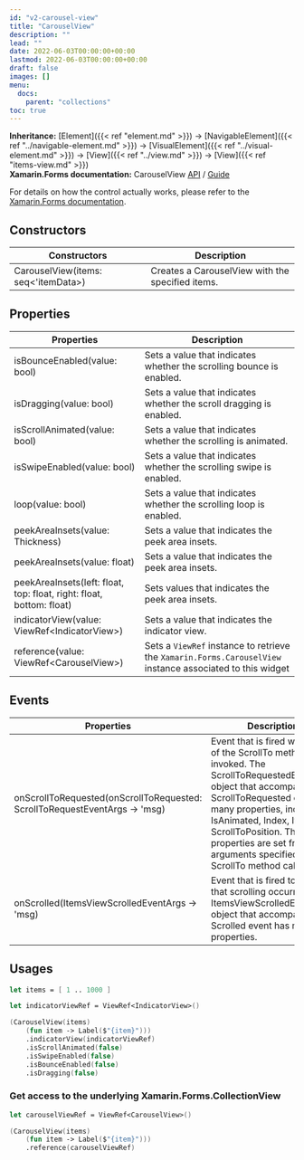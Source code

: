 ```yaml
---
id: "v2-carousel-view"
title: "CarouselView"
description: ""
lead: ""
date: 2022-06-03T00:00:00+00:00
lastmod: 2022-06-03T00:00:00+00:00
draft: false
images: []
menu:
  docs:
    parent: "collections"
toc: true
---
```


**Inheritance:** [Element]({{< ref "element.md" >}}) -> [NavigableElement]({{< ref "../navigable-element.md" >}}) -> [VisualElement]({{< ref "../visual-element.md" >}})  -> [View]({{< ref "../view.md" >}}) -> [View]({{< ref "items-view.md" >}})  
**Xamarin.Forms documentation:** CarouselView [API](https://docs.microsoft.com/en-us/dotnet/api/xamarin.forms.carouselview) / [Guide](https://docs.microsoft.com/en-us/xamarin/xamarin-forms/user-interface/carouselview)

For details on how the control actually works, please refer to the [Xamarin.Forms documentation](https://docs.microsoft.com/en-us/xamarin/xamarin-forms/user-interface/carouselview).

## Constructors

| Constructors | Description |
|--|--|
| CarouselView(items: seq<'itemData>) | Creates a CarouselView with the specified items. |

## Properties

| Properties | Description |
|--|--|
| isBounceEnabled(value: bool) | Sets a value that indicates whether the scrolling bounce is enabled. |
| isDragging(value: bool) | Sets a value that indicates whether the scroll dragging is enabled. |
| isScrollAnimated(value: bool) | Sets a value that indicates whether the scrolling is animated. |
| isSwipeEnabled(value: bool) | Sets a value that indicates whether the scrolling swipe is enabled. |
| loop(value: bool) | Sets a value that indicates whether the scrolling loop is enabled. |
| peekAreaInsets(value: Thickness) | Sets a value that indicates the peek area insets. |
| peekAreaInsets(value: float) | Sets a value that indicates the peek area insets. |
| peekAreaInsets(left: float, top: float, right: float, bottom: float) | Sets values that indicates the peek area insets. |
| indicatorView(value: ViewRef&lt;IndicatorView&gt;) | Sets a value that indicates the indicator view. |
| reference(value: ViewRef&lt;CarouselView&gt;) | Sets a `ViewRef` instance to retrieve the `Xamarin.Forms.CarouselView` instance associated to this widget |

## Events

| Properties | Description |
|--|--|
| onScrollToRequested(onScrollToRequested: ScrollToRequestEventArgs -> 'msg) | Event that is fired when one of the ScrollTo methods is invoked. The ScrollToRequestedEventArgs object that accompanies the ScrollToRequested event has many properties, including IsAnimated, Index, Item, and ScrollToPosition. These properties are set from the arguments specified in the ScrollTo method calls. |
| onScrolled(ItemsViewScrolledEventArgs -> 'msg) | Event that is fired to indicate that scrolling occurred. The ItemsViewScrolledEventArgs object that accompanies the Scrolled event has many properties. |

## Usages

```fs
let items = [ 1 .. 1000 ]

let indicatorViewRef = ViewRef<IndicatorView>()

(CarouselView(items)
    (fun item -> Label($"{item}")))
    .indicatorView(indicatorViewRef)
    .isScrollAnimated(false)
    .isSwipeEnabled(false)
    .isBounceEnabled(false)
    .isDragging(false)
```

### Get access to the underlying Xamarin.Forms.CollectionView

```fs
let carouselViewRef = ViewRef<CarouselView>()

(CarouselView(items)
    (fun item -> Label($"{item}")))
    .reference(carouselViewRef)
```
